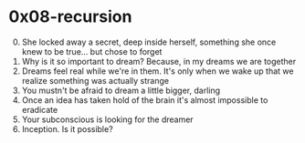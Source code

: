 <h1>0x08-recursion</h1>

00. She locked away a secret, deep inside herself, something she once knew to be true... but chose to forget<br>
01. Why is it so important to dream? Because, in my dreams we are together<br>
02. Dreams feel real while we're in them. It's only when we wake up that we realize something was actually strange<br>
03. You mustn't be afraid to dream a little bigger, darling<br>
04. Once an idea has taken hold of the brain it's almost impossible to eradicate<br>
05. Your subconscious is looking for the dreamer<br>
06. Inception. Is it possible?<br>

